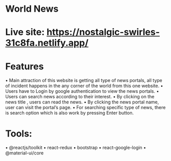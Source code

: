 # World News

# Live site: https://nostalgic-swirles-31c8fa.netlify.app/

# Features
• Main attraction of this website is getting all type of news portals, all type of incident happens in the any corner of the world from this one website.
• Users have to Login by google authentication to view the news portals. 
• Users can search news according to their interest.
• By clicking on the news title , users can read the news.
• By clicking the news portal name, user can visit the portal’s page.
• For searching specific type of news, there is search option which is also work by pressing Enter button. 

# Tools: 
• @reactjs/toolkit
• react-redux
• bootstrap 
• react-google-login
• @material-ui/core
